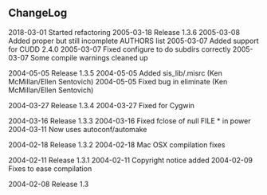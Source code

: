 ChangeLog
---------

2018-03-01 Started refactoring
2005-03-18 Release 1.3.6
2005-03-08 Added proper but still incomplete AUTHORS list
2005-03-07 Added support for CUDD 2.4.0
2005-03-07 Fixed configure to do subdirs correctly
2005-03-07 Some compile warnings cleaned up

2004-05-05 Release 1.3.5
2004-05-05 Added sis_lib/.misrc (Ken McMillan/Ellen Sentovich)
2004-05-05 Fixed bug in eliminate (Ken McMillan/Ellen Sentovich)

2004-03-27 Release 1.3.4
2004-03-27 Fixed for Cygwin

2004-03-16 Release 1.3.3
2004-03-16 Fixed fclose of null FILE * in power
2004-03-11 Now uses autoconf/automake

2004-02-18 Release 1.3.2
2004-02-18 Mac OSX compilation fixes

2004-02-11 Release 1.3.1
2004-02-11 Copyright notice added
2004-02-09 Fixes to ease compilation

2004-02-08 Release 1.3
